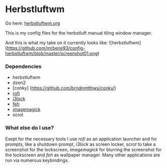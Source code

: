 # Herbstluftwm
Go here: [herbstluftwm.org](http://herbstluftwm.org/)

This is my config files for the herbstluft manual tiling window manager.

And this is what my take on it currently looks like:
![herbstluftwm] (https://github.com/mrbene93/config-herbstluftwm/blob/master/screenshot01.png)

### Dependencies
- herbstluftwm
- dzen2
- [conky] (https://github.com/brndnmtthws/conky/)
- [rofi](https://github.com/DaveDavenport/rofi/)
- [i3lock](http://i3wm.org/i3lock/)
- [feh](http://feh.finalrewind.org/)
- [imagemagick](http://www.imagemagick.org/)
- scrot

### What else do I use?
Exept for the necessary tools I use *rofi* as an application launcher and for prompts, like a shutdown prompt, *i3lock* as screen locker, *scrot* to take a screenshot for the lockscreen, *imagemagick* for blurring the screenshot for the lockscreen and *feh* as wallpaper manager. Many other applications are run via numerous keybindings.
